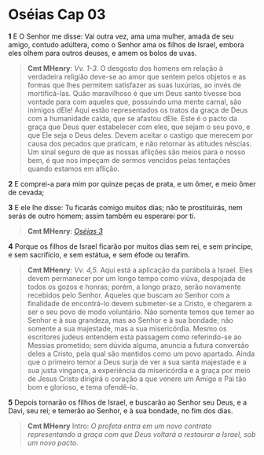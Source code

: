 # Oséias Cap 03

**1** 	E O Senhor me disse: Vai outra vez, ama uma mulher, amada de seu amigo, contudo adúltera, como o Senhor ama os filhos de Israel, embora eles olhem para outros deuses, e amem os bolos de uvas.

> **Cmt MHenry**: *Vv. 1-3.* O desgosto dos homens em relação à verdadeira religião deve-se ao amor que sentem pelos objetos e as formas que lhes permitem satisfazer as suas luxúrias, ao invés de mortificá-las. Quão maravilhoso é que um Deus santo tivesse boa vontade para com aqueles que, possuindo uma mente carnal, são inimigos dEle! Aqui estão representados os tratos da graça de Deus com a humanidade caída, que se afastou dEle. Este é o pacto da graça que Deus quer estabelecer com eles, que sejam o seu povo, e que Ele seja o Deus deles. Devem aceitar o castigo que merecem por causa dos pecados que praticam, e não retornar às atitudes néscias. Um sinal seguro de que as nossas aflições são meios para o nosso bem, é que nos impeçam de sermos vencidos pelas tentações quando estamos em aflição.

**2** 	E comprei-a para mim por quinze peças de prata, e um ômer, e meio ômer de cevada;

**3** 	E ele lhe disse: Tu ficarás comigo muitos dias; não te prostituirás, nem serás de outro homem; assim também eu esperarei por ti.

> **Cmt MHenry**: *[Oséias 3](../28A-Os/03.md#0)*

**4** 	Porque os filhos de Israel ficarão por muitos dias sem rei, e sem príncipe, e sem sacrifício, e sem estátua, e sem éfode ou terafim.

> **Cmt MHenry**: *Vv. 4,5.* Aqui está a aplicação da parábola a Israel. Eles devem permanecer por um longo tempo como viúva, despojada de todos os gozos e honras; porém, a longo prazo, serão novamente recebidos pelo Senhor. Aqueles que buscam ao Senhor com a finalidade de encontrá-lo devem submeter-se a Cristo, e chegarem a ser o seu povo de modo voluntário. Não somente temos que temer ao Senhor e à sua grandeza, mas ao Senhor e à sua bondade; não somente a sua majestade, mas a sua misericórdia. Mesmo os escritores judeus entendem esta passagem como referindo-se ao Messias prometido; sem dúvida alguma, anuncia a futura conversão deles a Cristo, pela qual são mantidos como um povo apartado. Ainda que o primeiro temor a Deus surja de ver a sua santa majestade e a sua justa vingança, a experiência da misericórdia e a graça por meio de Jesus Cristo dirigirá o coração a que venere um Amigo e Pai tão bom e glorioso, e tema ofendê-lo.

**5** 	Depois tornarão os filhos de Israel, e buscarão ao Senhor seu Deus, e a Davi, seu rei; e temerão ao Senhor, e à sua bondade, no fim dos dias.


> **Cmt MHenry** Intro: *O profeta entra em um novo contrato representando a graça com que Deus voltará a restaurar a Israel, sob um novo pacto.*